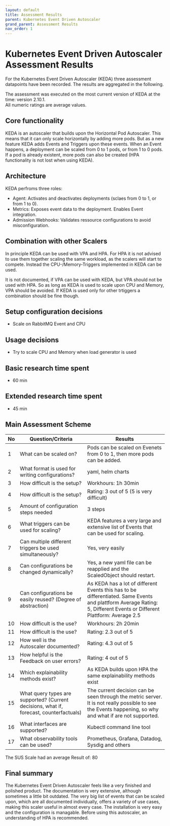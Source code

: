 ```yaml
---
layout: default
title: Assessment Results
parent: Kubernetes Event Driven Autoscaler
grand_parent: Assessment Results
nav_order: 1
---
```


# Kubernetes Event Driven Autoscaler Assessment Results 

For the Kubernetes Event Driven Autoscaler (KEDA) three assessment datapoints have been recorded. The results are aggregated in the following.

The assessment was executed on the most current version of KEDA at the time:
version 2.10.1.  
All numeric ratings are average values.

## Core functionality

KEDA is an autoscaler that builds upon the Horizontal Pod Autoscaler. This means that it can only scale horizontally by adding more pods. But as a new feature KEDA adds Events and Triggers upon these events. When an Event happens, a deployment can be scaled from 0 to 1 pods, or from 1 to 0 pods. If a pod is already existent, more pods can also be created (HPA functionality is not lost when using KEDA).

## Architecture

KEDA perfroms three roles:

- Agent: Activates and deactivates deployments (sclaes from 0 to 1, or from 1 to 0).
- Metrics: Exposes event data to the deployment. Enables Event integration.
- Admission Webhooks: Validates ressource configurations to avoid misconfiguration.

## Combination with other Scalers

In principle KEDA can be used with VPA and HPA. For HPA it is not advised to use them together scaling the same workload, as the scalers will start to compete. Instead the CPU-/Memory-Triggers implemented in KEDA can be used.

It is not documented, if VPA can be used with KEDA, but VPA should not be used with HPA. So as long as KEDA is used to scale upon CPU and Memory, VPA should be avoided. If KEDA is used only for other trtiggers a combination should be fine though.

## Setup configuration decisions

- Scale on RabbitMQ Event and CPU

## Usage decisions

- Try to scale CPU and Memory when load generator is used

## Basic research time spent

- 60 min

## Extended research time spent

- 45 min

## Main Assessment Scheme

| No | Question/Criteria | Results |
|---|---|---|
| 1 | What can be scaled on? | Pods can be scaled on Evenets from 0 to 1, then more pods can be added. |
| 2 | What format is used for writing configurations? | yaml, helm charts |
| 3 | How difficult is the setup? | Workhours: 1h 30min |
| 4 | How difficult is the setup? | Rating: 3 out of 5 (5 is very difficult) |
| 5 | Amount of configuration steps needed | 3 steps |
| 6 | What triggers can be used for scaling? | KEDA features a very large and extensive list of Events that can be used for scaling. |
| 7 | Can multiple different triggers be used simultaneously? | Yes, very easily |
| 8 | Can configurations be changed dynamically? | Yes, a new yaml file can be reapplied and the ScaledObject should restart. |
| 9 | Can configurations be easily reused? (Degree of abstraction) | As KEDA has a lot of different Events this has to be differentiated. Same Events and plattform Average Rating: 5, Different Events or Different Plattform: Average 2.5 |
| 10 | How difficult is the use? | Workhours: 2h 20min |
| 11 | How difficult is the use? | Rating: 2.3 out of 5 |
| 12 | How well is the Autoscaler documented? | Rating: 4.3 out of 5 |
| 13 | How helpful is the Feedback on user errors? | Rating: 4 out of 5 |
| 14 | Which explainability methods exist? | As KEDA builds upon HPA the same explainability methods exist |
| 15 | What query types are supported? (Current decisions, what if, forecast, counterfactuals) | The current decision can be seen through the metric server. It is not really possible to see the Events happening, so why and what if are not supported. |
| 16 | What interfaces are supported? | Kubectl command line tool |
| 17 | What observability tools can be used? | Prometheus, Grafana, Datadog, Sysdig and others |

The SUS Scale had an average Result of:  80

## Final summary

The Kubernetes Event Driven Autoscaler feels like a very finished and polished product. The documentation is very extensive, although sometimes a little bit outdated. The very big list of events that can be scaled upon, which are all documented individually, offers a variety of use cases, making this scaler useful in almost every case. The installation is very easy and the configuration is managable. Before using this autoscaler, an understanding of HPA is recommended.